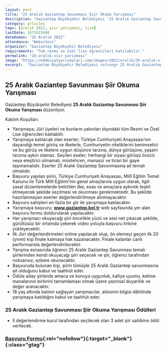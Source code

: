 ```yaml
---
layout: post
title: "25 Aralık Gaziantep Savunması Şiir Okuma Yarışması"
description: "Gaziantep Büyükşehir Belediyesi '25 Aralık Gaziantep Savunması Şiir Okuma Yarışması' düzenliyor."
category: articles
tags: [aralık 2022, şiir yarışması, lise]
lastDate: 1671915600
dateHuman: "25 Aralık 2022"
attendance: "Websitesi"
organizer: "Gaziantep Büyükşehir Belediyesi"
requirements: "Tüm resmi ve özel lise öğrencileri katılabilir."
permalink: "25-aralik-siir-yarismasi"
image: "https://edebiyatyarismalari.com/images/2022/aralik/25-aralik-siir-yarismasi.jpg"
excerpt:  "Gaziantep Büyükşehir Belediyesi <strong> 25 Aralık Gaziantep Savunması Şiir Okuma Yarışması </strong> düzenliyor."
---
```


## 25 Aralık Gaziantep Savunması Şiir Okuma Yarışması
Gaziantep Büyükşehir Belediyesi **25 Aralık Gaziantep Savunması Şiir Okuma Yarışması** düzenliyor.  

Katılım Koşulları:
- Yarışmaya; Jüri üyeleri ve bunların yakınları dışındaki tüm Resmi ve Özel Lise öğrencileri katılabilir.
- Yarışmaya katılacak olan eserler; Türkiye Cumhuriyeti Anayasası’nın dayandığı temel görüş ve ilkelerle, Cumhuriyetin niteliklerini benimsetici ve bu görüş ve ilkelere uygun düşünce tarzına, dünya görüşüne, yaşam tarzına aykırı olamaz. Seçilen eseler; herhangi bir siyasi görüşü övücü veya eleştirici olmamalı, müstehcen, manasız ve ticari bir gaye taşımamalıdır. Eserler 25 Aralık Gaziantep Savunmasına ait temalı olmalıdır.
- Başvuru yapılan şiirin, Türkiye Cumhuriyeti Anayasası, Millî Eğitim Temel Kanunu ile Türk Millî Eğitimi’nin genel amaçlarına uygun olarak, ilgili yasal düzenlemelerde belirtilen ilke, esas ve amaçlara aykırılık teşkil etmeyecek şekilde seçilmesi ve okunması gerekmektedir. Bu şekilde hazırlanmayan eserler değerlendirilmeye alınmayacaktır.
- Başvuru sahipleri en fazla bir şiir ile yarışmaya katılacaktır.
- Yarışmaya başvuru; **www.gaziantep.bel.tr** web sayfasında yer alan başvuru formu doldurularak yapılacaktır.
- Her yarışmacı okuyacağı şiiri öncelikle yüzü ve sesi net çıkacak şekilde, gürültüsüz bir ortamda çekerek video yoluyla başvuru linkine yükleyecektir.
- İlk Jüri değerlendirmeleri online yapılacak olup, ön elemeyi geçen ilk 20 (yirmi) kişi finale kalmaya hak kazanacaktır. Finale kalanlar canlı performansla değerlendirilecektir.
- Yarışma esnasında öğrenci 25 Aralık Gaziantep Savunması temalı şiirlerinden kendi okuyacağı şiiri seçecek ve şiir, öğrenci tarafından noksansız, ezbere okunacaktır.
- Başvuruda bulunan kişi, şiirin tümüyle 25 Aralık Gaziantep savunmasına ait olduğunu kabul ve taahhüt eder.
- Ödüle aday şiirlerde amaca ve konuya uygunluk, kafiye uyumu, kelime manalarının birbirini tamamlaması olmak üzere yazınsal duyarlılık ve değer aranacaktır.
- 18 yaş altında katılım sağlayan yarışmacılar, ailesinin bilgisi dâhilinde yarışmaya katıldığını kabul ve taahhüt eder. 

### 25 Aralık Gaziantep Savunması Şiir Okuma Yarışması Ödülleri
- İl değerlendirme kurul tarafından seçilecek olan 3 adet şiir sahibine ödül verilecek.


### [Başvuru Formu](https://basvuru.gaziantep.bel.tr/Detail/25-aralik-gaziantep-savunmasi-temali-siir-okuma-yarismasi/1/?ref=edebiyatyarismalari.com){:rel="nofollow"}{:target="_blank"}{:class="gtag"}
